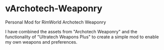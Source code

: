 # vArchotech-Weaponry
Personal Mod for RimWorld Archotech Weaponry



I have combined the assets from "Archotech Weaponry" and the functionality of "Ultratech Weapons Plus" to create a simple mod to enable my own weapons and preferences.
